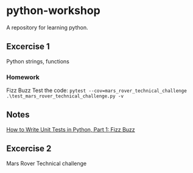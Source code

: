 # python-workshop
A repository for learning python.
## Excercise 1
Python strings, functions
### Homework 
Fizz Buzz
Test the code:
`pytest --cov=mars_rover_technical_challenge .\test_mars_rover_technical_challenge.py -v`
## Notes
[How to Write Unit Tests in Python, Part 1: Fizz Buzz](https://blog.miguelgrinberg.com/post/how-to-write-unit-tests-in-python-part-1-fizz-buzz)
## Excercise 2
Mars Rover Technical challenge